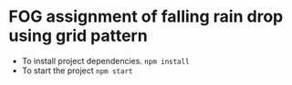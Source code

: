 # FOG assignment of falling rain drop using grid pattern

- To install project dependencies. 
``npm install``
- To start the project
``npm start``
